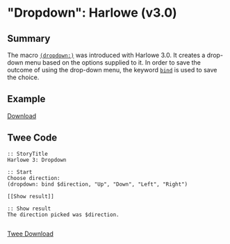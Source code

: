 # "Dropdown": Harlowe (v3.0)

## Summary

The macro [`(dropdown:)`](https://twine2.neocities.org/#macro_dropdown) was introduced with Harlowe 3.0. It creates a drop-down menu based on the options supplied to it. In order to save the outcome of using the drop-down menu, the keyword [`bind`](https://twine2.neocities.org/#type_bind) is used to save the choice.

## Example

[Download](harlowe_dropdown_example.html)

## Twee Code

```twee
:: StoryTitle
Harlowe 3: Dropdown

:: Start
Choose direction:
(dropdown: bind $direction, "Up", "Down", "Left", "Right")

[[Show result]]

:: Show result
The direction picked was $direction.


```

[Twee Download](harlowe_dropdown_twee.txt)
